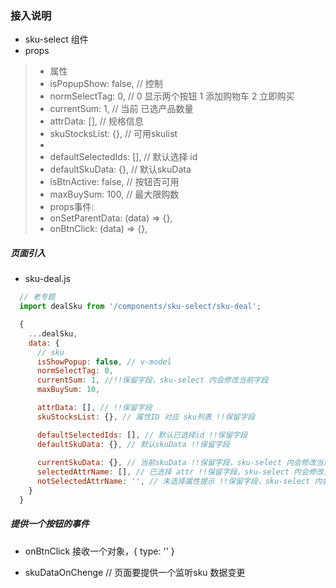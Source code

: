 ### 接入说明

- sku-select 组件
- props
> - 属性
> - isPopupShow: false, // 控制
> - normSelectTag: 0, // 0 显示两个按钮 1 添加购物车 2 立即购买
> - currentSum: 1, // 当前 已选产品数量
> - attrData: [], // 规格信息
> - skuStocksList: {}, // 可用skulist
> - 
> - defaultSelectedIds: [], // 默认选择 id
> - defaultSkuData: {}, // 默认skuData
> - isBtnActive: false, // 按钮否可用
> - maxBuySum: 100, // 最大限购数
> - props事件:
> - onSetParentData: (data) => {},
> - onBtnClick: (data) => {},


##### 页面引入

- sku-deal.js

``` js
  // 老专题
  import dealSku from '/components/sku-select/sku-deal';

  {
    ...dealSku,
    data: {
      // sku
      isShowPopup: false, // v-model
      normSelectTag: 0,
      currentSum: 1, //!!保留字段，sku-select 内会修改当前字段
      maxBuySum: 10,

      attrData: [], // !!保留字段
      skuStocksList: {}, // 属性ID 对应 sku列表 !!保留字段

      defaultSelectedIds: [], // 默认已选择id !!保留字段
      defaultSkuData: {}, // 默认skuData !!保留字段
      
      currentSkuData: {}, // 当前skuData !!保留字段，sku-select 内会修改当前字段
      selectedAttrName: [], // 已选择 attr !!保留字段，sku-select 内会修改当前字段
      notSelectedAttrName: '', // 未选择属性提示 !!保留字段，sku-select 内会修改当前字段
    }
  }
```


##### 提供一个按钮的事件
- onBtnClick 接收一个对象，{ type: '' }

- skuDataOnChenge // 页面要提供一个监听sku 数据变更